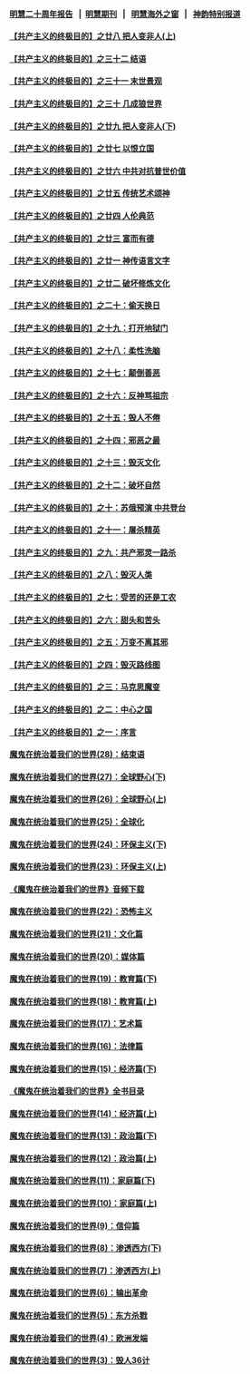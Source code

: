 #### [明慧二十周年报告](https://github.com/gfw-breaker/mh-reports/blob/master/README.md?t=07161436) &nbsp;&nbsp;|&nbsp;&nbsp;[明慧期刊](https://github.com/gfw-breaker/mh-qikan) &nbsp;&nbsp;|&nbsp;&nbsp; [明慧海外之窗](https://github.com/gfw-breaker/mh-news/blob/master/README.md?t=07161436) &nbsp;&nbsp;|&nbsp;&nbsp; [神韵特别报道](https://github.com/gfw-breaker/mh-news/blob/master/shenyun.md?t=07161436) 

#### [【共产主义的终极目的】之廿八 把人变非人(上)](../pages/nsc422/n11340492.md?t=07161436) 

#### [【共产主义的终极目的】之三十二 结语](../pages/nsc422/n11360535.md?t=07161436) 

#### [【共产主义的终极目的】之三十一 末世景观](../pages/nsc422/n11351129.md?t=07161436) 

#### [【共产主义的终极目的】之三十 几成狼世界](../pages/nsc422/n11348280.md?t=07161436) 

#### [【共产主义的终极目的】之廿九 把人变非人(下)](../pages/nsc422/n11344140.md?t=07161436) 

#### [【共产主义的终极目的】之廿七 以恨立国](../pages/nsc422/n11336944.md?t=07161436) 

#### [【共产主义的终极目的】之廿六 中共对抗普世价值](../pages/nsc422/n11324785.md?t=07161436) 

#### [【共产主义的终极目的】之廿五 传统艺术颂神](../pages/nsc422/n11296396.md?t=07161436) 

#### [【共产主义的终极目的】之廿四 人伦典范](../pages/nsc422/n11296397.md?t=07161436) 

#### [【共产主义的终极目的】之廿三 富而有德](../pages/nsc422/n11283598.md?t=07161436) 

#### [【共产主义的终极目的】之廿一 神传语言文字](../pages/nsc422/n11263265.md?t=07161436) 

#### [【共产主义的终极目的】之廿二 破坏修炼文化](../pages/nsc422/n11245728.md?t=07161436) 

#### [【共产主义的终极目的】之二十：偷天换日](../pages/nsc422/n11238846.md?t=07161436) 

#### [【共产主义的终极目的】之十九：打开地狱门](../pages/nsc422/n11206376.md?t=07161436) 

#### [【共产主义的终极目的】之十八：柔性洗脑](../pages/nsc422/n11199994.md?t=07161436) 

#### [【共产主义的终极目的】之十七：颠倒善恶](../pages/nsc422/n11179782.md?t=07161436) 

#### [【共产主义的终极目的】之十六：反神骂祖宗](../pages/nsc422/n11166798.md?t=07161436) 

#### [【共产主义的终极目的】之十五：毁人不倦](../pages/nsc422/n11166792.md?t=07161436) 

#### [【共产主义的终极目的】之十四：邪恶之最](../pages/nsc422/n11150249.md?t=07161436) 

#### [【共产主义的终极目的】之十三：毁灭文化](../pages/nsc422/n11135227.md?t=07161436) 

#### [【共产主义的终极目的】之十二：破坏自然](../pages/nsc422/n11135214.md?t=07161436) 

#### [【共产主义的终极目的】之十：苏俄预演 中共登台](../pages/nsc422/n11118424.md?t=07161436) 

#### [【共产主义的终极目的】之十一：屠杀精英](../pages/nsc422/n11118442.md?t=07161436) 

#### [【共产主义的终极目的】之九：共产邪灵一路杀](../pages/nsc422/n11114139.md?t=07161436) 

#### [【共产主义的终极目的】之八：毁灭人类](../pages/nsc422/n11108503.md?t=07161436) 

#### [【共产主义的终极目的】之七：受苦的还是工农](../pages/nsc422/n11101809.md?t=07161436) 

#### [【共产主义的终极目的】之六：甜头和苦头](../pages/nsc422/n11096971.md?t=07161436) 

#### [【共产主义的终极目的】之五：万变不离其邪](../pages/nsc422/n11091285.md?t=07161436) 

#### [【共产主义的终极目的】之四：毁灭路线图](../pages/nsc422/n11086284.md?t=07161436) 

#### [【共产主义的终极目的】之三：马克思魔变](../pages/nsc422/n11061941.md?t=07161436) 

#### [【共产主义的终极目的】之二：中心之国](../pages/nsc422/n11047728.md?t=07161436) 

#### [【共产主义的终极目的】之一：序言](../pages/nsc422/n11086077.md?t=07161436) 

#### [魔鬼在统治着我们的世界(28)：结束语](../pages/nsc422/n10936246.md?t=07161436) 

#### [魔鬼在统治着我们的世界(27)：全球野心(下)](../pages/nsc422/n10928319.md?t=07161436) 

#### [魔鬼在统治着我们的世界(26)：全球野心(上)](../pages/nsc422/n10900318.md?t=07161436) 

#### [魔鬼在统治着我们的世界(25)：全球化](../pages/nsc422/n10788205.md?t=07161436) 

#### [魔鬼在统治着我们的世界(24)：环保主义(下)](../pages/nsc422/n10695307.md?t=07161436) 

#### [魔鬼在统治着我们的世界(23)：环保主义(上)](../pages/nsc422/n10688613.md?t=07161436) 

#### [《魔鬼在统治着我们的世界》音频下载](../pages/nsc422/n10635553.md?t=07161436) 

#### [魔鬼在统治着我们的世界(22)：恐怖主义](../pages/nsc422/n10614727.md?t=07161436) 

#### [魔鬼在统治着我们的世界(21)：文化篇](../pages/nsc422/n10597706.md?t=07161436) 

#### [魔鬼在统治着我们的世界(20)：媒体篇](../pages/nsc422/n10586579.md?t=07161436) 

#### [魔鬼在统治着我们的世界(19)：教育篇(下)](../pages/nsc422/n10564808.md?t=07161436) 

#### [魔鬼在统治着我们的世界(18)：教育篇(上)](../pages/nsc422/n10526970.md?t=07161436) 

#### [魔鬼在统治着我们的世界(17)：艺术篇](../pages/nsc422/n10499093.md?t=07161436) 

#### [魔鬼在统治着我们的世界(16)：法律篇](../pages/nsc422/n10485969.md?t=07161436) 

#### [魔鬼在统治着我们的世界(15)：经济篇(下)](../pages/nsc422/n10469975.md?t=07161436) 

#### [《魔鬼在统治着我们的世界》全书目录](../pages/nsc422/n10464261.md?t=07161436) 

#### [魔鬼在统治着我们的世界(14)：经济篇(上)](../pages/nsc422/n10457370.md?t=07161436) 

#### [魔鬼在统治着我们的世界(13)：政治篇(下)](../pages/nsc422/n10448270.md?t=07161436) 

#### [魔鬼在统治着我们的世界(12)：政治篇(上)](../pages/nsc422/n10444576.md?t=07161436) 

#### [魔鬼在统治着我们的世界(11)：家庭篇(下)](../pages/nsc422/n10440961.md?t=07161436) 

#### [魔鬼在统治着我们的世界(10)：家庭篇(上)](../pages/nsc422/n10435448.md?t=07161436) 

#### [魔鬼在统治着我们的世界(9)：信仰篇](../pages/nsc422/n10432159.md?t=07161436) 

#### [魔鬼在统治着我们的世界(8)：渗透西方(下)](../pages/nsc422/n10429603.md?t=07161436) 

#### [魔鬼在统治着我们的世界(7)：渗透西方(上)](../pages/nsc422/n10426013.md?t=07161436) 

#### [魔鬼在统治着我们的世界(6)：输出革命](../pages/nsc422/n10421536.md?t=07161436) 

#### [魔鬼在统治着我们的世界(5)：东方杀戮](../pages/nsc422/n10417707.md?t=07161436) 

#### [魔鬼在统治着我们的世界(4)：欧洲发端](../pages/nsc422/n10414890.md?t=07161436) 

#### [魔鬼在统治着我们的世界(3)：毁人36计](../pages/nsc422/n10411583.md?t=07161436) 

